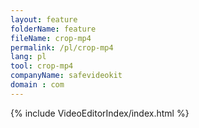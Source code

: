 ```yaml
---
layout: feature
folderName: feature
fileName: crop-mp4
permalink: /pl/crop-mp4
lang: pl
tool: crop-mp4
companyName: safevideokit
domain : com
---
```


{% include VideoEditorIndex/index.html %}

   